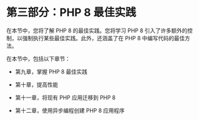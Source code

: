 # 第三部分：PHP 8 最佳实践

在本节中，您将了解 PHP 8 的最佳实践。您将学习 PHP 8 引入了许多额外的控制，以强制执行某些最佳实践。此外，还涵盖了在 PHP 8 中编写代码的最佳方法。

在本节中，包括以下章节：

+   第九章，掌握 PHP 8 最佳实践

+   第十章，提高性能

+   第十一章，将现有 PHP 应用迁移到 PHP 8

+   第十二章，使用异步编程创建 PHP 8 应用程序
